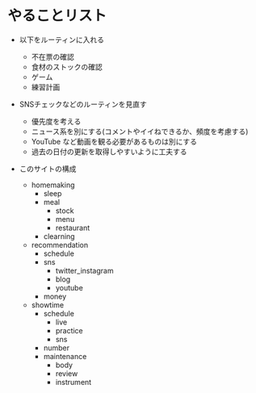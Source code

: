 # やることリスト

- 以下をルーティンに入れる
  - 不在票の確認
  - 食材のストックの確認
  - ゲーム
  - 練習計画

- SNSチェックなどのルーティンを見直す
  - 優先度を考える
  - ニュース系を別にする(コメントやイイねできるか、頻度を考慮する)
  - YouTube など動画を観る必要があるものは別にする
  - 過去の日付の更新を取得しやすいように工夫する
 
- このサイトの構成
  - homemaking
    - sleep
    - meal
      - stock
      - menu
      - restaurant
    - clearning
  - recommendation
    - schedule
    - sns
      - twitter_instagram
      - blog
      - youtube
    - money
  - showtime
    - schedule
      - live
      - practice
      - sns
    - number
    - maintenance
      - body
      - review
      - instrument
